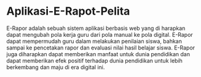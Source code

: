 # Aplikasi-E-Rapot-Pelita
 E-Rapor adalah sebuah sistem aplikasi berbasis web yang di harapkan dapat mengubah pola kerja guru dari pola manual ke pola digital.  E-Rapor dapat mempermudah guru dalam melakukan penilaian siswa, bahkan sampai ke pencetakan rapor dan evaluasi nilai hasil belajar siswa. E-Rapor juga diharapkan dapat memberikan manfaat untuk dunia pendidikan dan dapat memberikan efek positif terhadap dunia pendidikan untuk lebih berkembang dan maju di era digital ini.
